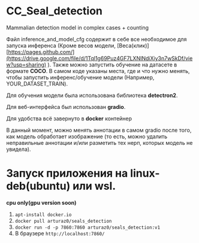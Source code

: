 # CC_Seal_detection
Mammalian detection model in complex cases + counting

Файл inference_and_model_cfg содержит в себе все необходимое для запуска инференса (Кроме весов модели, [Веса(клик)][https://pages.github.com/](https://drive.google.com/file/d/1Tql1g69Puz4GF7LXNINdiXiy3n7wSkDf/view?usp=sharing) ). 
Также можно запустить обучение на датасете в формате **COCO**.
В самом коде указаны места, где и что нужно менять, чтобы запустить инференс/обучение модели (Например, YOUR_DATASET_TRAIN).

Для обучения модели была использована библиотека **detectron2**.

Для веб-интерфейса был использован **gradio**.

Для удобства всё завернуто в **docker** контейнер

В данный момент, можно менять аннотации в самом gradio после того, как модель обработает изображение (то есть, можно удалить неправильные аннотации и/или разметить тех нерп, которых модель не увидела).

# Запуск приложения на linux-deb(ubuntu) или wsl. 
**cpu only(gpu version soon)**
1. `apt-install docker.io`
2. `docker pull arturaz0/seals_detection`
3. `docker run -d -p 7860:7860 arturaz0/seals_detection:v1`
4. В браузере `http://localhost:7860/`
